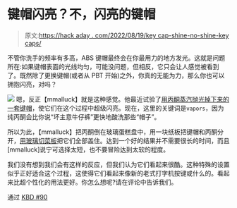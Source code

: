 # 键帽闪亮？不，闪亮的键帽

> 原文:[https://hack aday . com/2022/08/19/key cap-shine-no-shine-key caps/](https://hackaday.com/2022/08/19/keycap-shine-no-shiny-keycaps/)

不管你洗手的频率有多高，ABS 键帽最终会在你最用力的地方发光。这就是问题所在:如果键帽表面的光线均匀，可能没问题，但相反，它只会让人感觉被看到了。既然除了更换键帽(或者从 PBT 开始)之外，你真的无能为力，那么你也可以拥抱闪亮，对吗？

[![](../Images/f8106f721dcfb591192b7dadc1e94c06.png)](https://hackaday.com/wp-content/uploads/2022/08/acetone-keycaps-inner.jpeg) 嗯，反正【mmalluck】就是这种感觉。他最近试验了[用丙酮蒸汽抛光掉下来的一套键帽](https://www.reddit.com/r/MechanicalKeyboards/comments/wjqc58/an_experiment_in_vapor_polishing_abs_keycaps/)，使它们在这个过程中超级闪亮。现在，这里的关键词是`vapors`，因为纯丙酮会比你说“坏主意牛仔裤”更快地酸洗那些“帽子”。

所以为此，【mmalluck】把丙酮倒在玻璃蛋糕盘中，用一块纸板把键帽和丙酮分开，[用玻璃切菜板](https://imgur.com/gallery/YAlDnO9)把它们全部盖住。达到一个好的结果并不需要很长的时间，而且[mmalluck]说宁可选择太短，也不要冒险达到太软的程度。

我们没有想到我们会有这样的反应，但我们认为它们看起来很酷。这种特殊的设置似乎正好适合这个过程，这使得它们看起来像新的老式打字机按键或什么的。看起来比超个性化的用法更好。你怎么想呢?请在评论中告诉我们。

通过 [KBD #90](https://kbd.news/Vapor-polishing-1583.html)